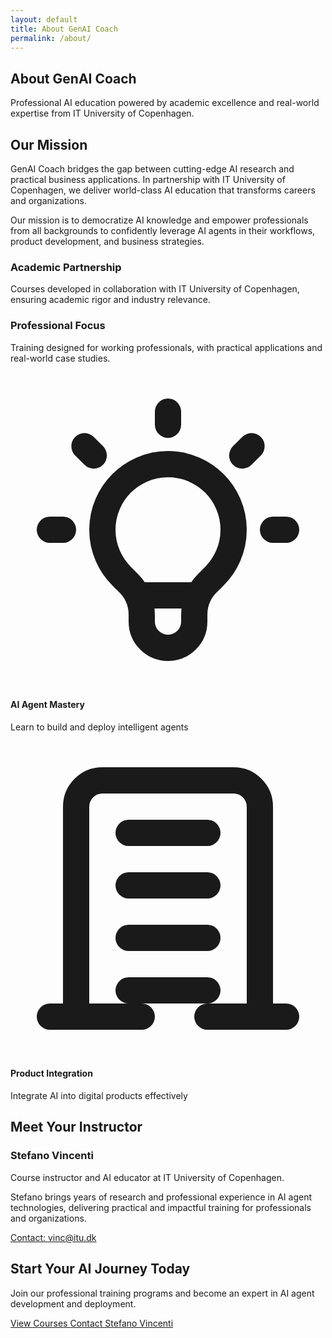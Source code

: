 ```yaml
---
layout: default
title: About GenAI Coach
permalink: /about/
---
```


<!-- Hero Section -->
<section class="bg-gradient-to-br from-gray-900 via-blue-900 to-purple-900 text-white py-20">
    <div class="max-w-4xl mx-auto px-4 sm:px-6 lg:px-8 text-center">
        <h1 class="text-4xl sm:text-5xl font-bold mb-6">About GenAI Coach</h1>
        <p class="text-xl text-blue-100">
            Professional AI education powered by academic excellence and real-world expertise from IT University of Copenhagen.
        </p>
    </div>
</section>

<!-- Mission Section -->
<section class="py-16 bg-white">
    <div class="max-w-6xl mx-auto px-4 sm:px-6 lg:px-8">
        <div class="grid grid-cols-1 lg:grid-cols-2 gap-12 items-center">
            <div>
                <h2 class="text-3xl font-bold text-gray-900 mb-6">Our Mission</h2>
                <p class="text-lg text-gray-600 mb-6">
                    GenAI Coach bridges the gap between cutting-edge AI research and practical business applications. In partnership with IT University of Copenhagen, we deliver world-class AI education that transforms careers and organizations.
                </p>
                <p class="text-lg text-gray-600 mb-6">
                    Our mission is to democratize AI knowledge and empower professionals from all backgrounds to confidently leverage AI agents in their workflows, product development, and business strategies.
                </p>
                <div class="grid grid-cols-1 sm:grid-cols-2 gap-6">
                    <div class="bg-blue-50 p-6 rounded-lg">
                        <h3 class="text-xl font-semibold text-blue-900 mb-3">Academic Partnership</h3>
                        <p class="text-blue-700">Courses developed in collaboration with IT University of Copenhagen, ensuring academic rigor and industry relevance.</p>
                    </div>
                    <div class="bg-purple-50 p-6 rounded-lg">
                        <h3 class="text-xl font-semibold text-purple-900 mb-3">Professional Focus</h3>
                        <p class="text-purple-700">Training designed for working professionals, with practical applications and real-world case studies.</p>
                    </div>
                </div>
            </div>
            <div class="relative">
                <div class="bg-gradient-to-br from-blue-100 to-purple-100 rounded-2xl p-8">
                    <div class="grid grid-cols-1 gap-6">
                        <div class="bg-white rounded-lg p-6 shadow-md">
                            <div class="flex items-center mb-4">
                                <div class="w-12 h-12 bg-blue-500 rounded-full flex items-center justify-center mr-4">
                                    <svg class="w-6 h-6 text-white" fill="none" stroke="currentColor" viewBox="0 0 24 24">
                                        <path stroke-linecap="round" stroke-linejoin="round" stroke-width="2" d="M9.663 17h4.673M12 3v1m6.364 1.636l-.707.707M21 12h-1M4 12H3m3.343-5.657l-.707-.707m2.828 9.9a5 5 0 117.072 0l-.548.547A3.374 3.374 0 0014 18.469V19a2 2 0 11-4 0v-.531c0-.895-.356-1.754-.988-2.386l-.548-.547z"></path>
                                    </svg>
                                </div>
                                <div>
                                    <h4 class="text-lg font-semibold text-gray-900">AI Agent Mastery</h4>
                                    <p class="text-gray-600">Learn to build and deploy intelligent agents</p>
                                </div>
                            </div>
                        </div>
                        <div class="bg-white rounded-lg p-6 shadow-md">
                            <div class="flex items-center mb-4">
                                <div class="w-12 h-12 bg-purple-500 rounded-full flex items-center justify-center mr-4">
                                    <svg class="w-6 h-6 text-white" fill="none" stroke="currentColor" viewBox="0 0 24 24">
                                        <path stroke-linecap="round" stroke-linejoin="round" stroke-width="2" d="M19 21V5a2 2 0 00-2-2H7a2 2 0 00-2 2v16m14 0h2m-2 0h-4m-5 0H3m2 0h4M9 7h6m-6 4h6m-6 4h6m-6 4h6"></path>
                                    </svg>
                                </div>
                                <div>
                                    <h4 class="text-lg font-semibold text-gray-900">Product Integration</h4>
                                    <p class="text-gray-600">Integrate AI into digital products effectively</p>
                                </div>
                            </div>
                        </div>
                    </div>
                </div>
            </div>
        </div>
    </div>
</section>

<!-- Instructor Section -->
<section class="py-16 bg-gradient-to-br from-blue-100 to-purple-100">
    <div class="max-w-4xl mx-auto px-4 sm:px-6 lg:px-8 text-center">
        <h2 class="text-3xl font-bold text-gray-900 mb-4">Meet Your Instructor</h2>
        <div class="bg-white rounded-xl px-8 py-6 shadow-lg inline-block">
            <h3 class="text-2xl font-bold text-blue-900 mb-2">Stefano Vincenti</h3>
            <p class="text-lg text-gray-700 mb-2">Course instructor and AI educator at IT University of Copenhagen.</p>
            <p class="text-md text-gray-600 mb-4">Stefano brings years of research and professional experience in AI agent technologies, delivering practical and impactful training for professionals and organizations.</p>
            <a href="mailto:vinc@itu.dk" class="btn btn-outline text-blue-900 border-blue-900">Contact: vinc@itu.dk</a>
        </div>
    </div>
</section>

<!-- CTA Section -->
<section class="py-16 bg-gradient-to-br from-blue-600 to-purple-600 text-white">
    <div class="max-w-4xl mx-auto px-4 sm:px-6 lg:px-8 text-center">
        <h2 class="text-3xl font-bold mb-6">Start Your AI Journey Today</h2>
        <p class="text-xl mb-8 text-blue-100">
            Join our professional training programs and become an expert in AI agent development and deployment.
        </p>
        <div class="flex flex-col sm:flex-row gap-4 justify-center">
            <a href="/projects/" class="btn bg-white text-blue-600 hover:bg-gray-100">
                View Courses
            </a>
            <a href="mailto:vinc@itu.dk" class="btn btn-outline border-white text-white hover:bg-white hover:text-blue-600">
                Contact Stefano Vincenti
            </a>
        </div>
    </div>
</section>
